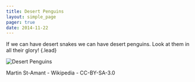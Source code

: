 ```yaml
---
title: Desert Penguins 
layout: simple_page 
pager: true
date: 2014-11-22
---
```



If we can have desert snakes we can have desert penguins.
Look at them in all their glory!
{.lead}

![Desert Penguins](/img/desert_penguins.jpg)

Martin St-Amant - Wikipedia - CC-BY-SA-3.0

